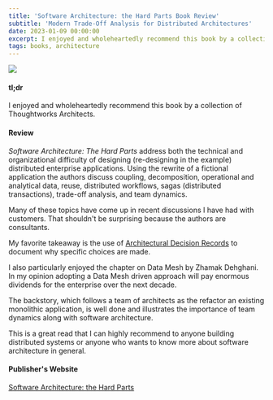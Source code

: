 ```yaml
---
title: 'Software Architecture: the Hard Parts Book Review'
subtitle: 'Modern Trade-Off Analysis for Distributed Architectures'
date: 2023-01-09 00:00:00
excerpt: I enjoyed and wholeheartedly recommend this book by a collection of Thoughtworks Architects
tags: books, architecture
---
```


<img src="https://learning.oreilly.com/library/cover/9781492086888/250w/" ></img>

#### tl;dr
I enjoyed and wholeheartedly recommend this book by a collection of Thoughtworks Architects.

#### Review
<em>Software Architecture: The Hard Parts</em> address both the technical and organizational difficulty of designing (re-designing in the example) distributed enterprise applications.  Using the rewrite of a fictional application the authors discuss coupling, decomposition, operational and analytical data, reuse, distributed workflows, sagas (distributed transactions), trade-off analysis, and team dynamics.

Many of these topics have come up in recent discussions I have had with customers.  That shouldn't be surprising because the authors are consultants.

My favorite takeaway is the use of <a href="https://adr.github.io" target="_blank">Architectural Decision Records</a> to document why specific choices are made.

I also particularly enjoyed the chapter on Data Mesh by Zhamak Dehghani.  In my opinion adopting a Data Mesh driven approach will pay enormous dividends for the enterprise over the next decade.

The backstory, which follows a team of architects as the refactor an existing monolithic application, is well done and illustrates the importance of team dynamics along with software architecture.

This is a great read that I can highly recommend to anyone building distributed systems or anyone who wants to know more about software architecture in general.

#### Publisher's Website
<a href="https://www.oreilly.com/library/view/software-architecture-the/9781492086888/">Software Architecture: the Hard Parts</a>

